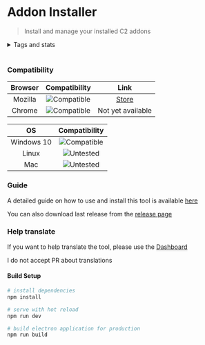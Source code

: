 # Addon Installer

> Install and manage your installed C2 addons

 <details>
  <summary>Tags and stats</summary>

### CI
| Windows | Mac | Linux |
| :-------: | :---: | :-----: |
| ![AppVeyor](https://img.shields.io/appveyor/ci/armaldio/AddonInstaller.svg) | ![Travis](https://img.shields.io/travis/armaldio/AddonInstaller.svg) | ![Travis](https://img.shields.io/travis/armaldio/AddonInstaller.svg) |


### Github
![Github All Releases](https://img.shields.io/github/downloads/armaldio/AddonInstaller/total.svg)
![GitHub release](https://img.shields.io/github/release/armaldio/AddonInstaller.svg)
![GitHub last commit](https://img.shields.io/github/last-commit/armaldio/addoninstaller.svg)
![license](https://img.shields.io/github/license/armaldio/AddonInstaller.svg)

### Support
![Liberapay receiving](https://img.shields.io/liberapay/receives/Armaldio.svg)

### Browser extensions
| Browser | Version | Users | Rating |
| :-------: | :-------: | :-----: | :------: |
| Mozilla | ![Mozilla Add-on](https://img.shields.io/amo/v/construct-addon-installer.svg) | ![Mozilla Add-on](https://img.shields.io/amo/users/construct-addon-installer.svg) | ![Mozilla Add-on](https://img.shields.io/amo/rating/construct-addon-installer.svg)
| Chrome  | ![Chrome Web Store](https://img.shields.io/chrome-web-store/v/lfhphgaiacpikafeajdlokjafeokddcd.svg) | ![Chrome Web Store](https://img.shields.io/chrome-web-store/users/lfhphgaiacpikafeajdlokjafeokddcd.svg) | ![Chrome Web Store](https://img.shields.io/chrome-web-store/rating/lfhphgaiacpikafeajdlokjafeokddcd.svg)

### Social
Discord: ![Discord](https://img.shields.io/discord/116497549237551109.svg)
</details>

<br>

### Compatibility
| Browser | Compatibility | Link |
| :-----: | :-----------: | :--: |
| Mozilla | ![Compatible](https://img.shields.io/badge/compatible-yes-green.svg) | [Store](https://addons.mozilla.org/fr/firefox/addon/construct-addon-installer/) |
| Chrome  | ![Compatible](https://img.shields.io/badge/compatible-yes-green.svg) | Not yet available |

| OS | Compatibility |
| :-------: | :-------: |
| Windows 10 | ![Compatible](https://img.shields.io/badge/compatible-yes-green.svg)  |
| Linux  | ![Untested](https://img.shields.io/badge/compatible-untested-lightgrey.svg)  |
| Mac  | ![Untested](https://img.shields.io/badge/compatible-untested-lightgrey.svg)  |

### Guide
A detailed guide on how to use and install this tool is available [here](https://lnk.armaldio.xyz/addonInstallerGuide)

You can also download last release from the [release page](https://github.com/armaldio/AddonInstaller/releases)

### Help translate
If you want to help translate the tool, please use the [Dashboard](http://lnk.armaldio.xyz/AddonInstallerTranslate)

I do not accept PR about translations

#### Build Setup

``` bash
# install dependencies
npm install

# serve with hot reload
npm run dev

# build electron application for production
npm run build
```